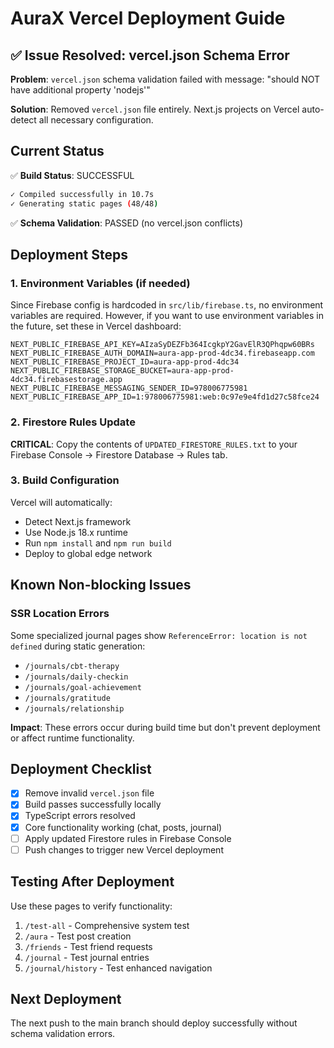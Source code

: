# AuraX Vercel Deployment Guide

## ✅ Issue Resolved: vercel.json Schema Error

**Problem**: `vercel.json` schema validation failed with message: "should NOT have additional property 'nodejs'"

**Solution**: Removed `vercel.json` file entirely. Next.js projects on Vercel auto-detect all necessary configuration.

## Current Status

✅ **Build Status**: SUCCESSFUL
```bash
✓ Compiled successfully in 10.7s
✓ Generating static pages (48/48)
```

✅ **Schema Validation**: PASSED (no vercel.json conflicts)

## Deployment Steps

### 1. Environment Variables (if needed)
Since Firebase config is hardcoded in `src/lib/firebase.ts`, no environment variables are required. However, if you want to use environment variables in the future, set these in Vercel dashboard:

```
NEXT_PUBLIC_FIREBASE_API_KEY=AIzaSyDEZFb364IcgkpY2GavElR3QPhqpw60BRs
NEXT_PUBLIC_FIREBASE_AUTH_DOMAIN=aura-app-prod-4dc34.firebaseapp.com
NEXT_PUBLIC_FIREBASE_PROJECT_ID=aura-app-prod-4dc34
NEXT_PUBLIC_FIREBASE_STORAGE_BUCKET=aura-app-prod-4dc34.firebasestorage.app
NEXT_PUBLIC_FIREBASE_MESSAGING_SENDER_ID=978006775981
NEXT_PUBLIC_FIREBASE_APP_ID=1:978006775981:web:0c97e9e4fd1d27c58fce24
```

### 2. Firestore Rules Update
**CRITICAL**: Copy the contents of `UPDATED_FIRESTORE_RULES.txt` to your Firebase Console → Firestore Database → Rules tab.

### 3. Build Configuration
Vercel will automatically:
- Detect Next.js framework
- Use Node.js 18.x runtime
- Run `npm install` and `npm run build`
- Deploy to global edge network

## Known Non-blocking Issues

### SSR Location Errors
Some specialized journal pages show `ReferenceError: location is not defined` during static generation:
- `/journals/cbt-therapy`
- `/journals/daily-checkin`  
- `/journals/goal-achievement`
- `/journals/gratitude`
- `/journals/relationship`

**Impact**: These errors occur during build time but don't prevent deployment or affect runtime functionality.

## Deployment Checklist

- [x] Remove invalid `vercel.json` file
- [x] Build passes successfully locally
- [x] TypeScript errors resolved
- [x] Core functionality working (chat, posts, journal)
- [ ] Apply updated Firestore rules in Firebase Console
- [ ] Push changes to trigger new Vercel deployment

## Testing After Deployment

Use these pages to verify functionality:
1. `/test-all` - Comprehensive system test
2. `/aura` - Test post creation
3. `/friends` - Test friend requests
4. `/journal` - Test journal entries
5. `/journal/history` - Test enhanced navigation

## Next Deployment

The next push to the main branch should deploy successfully without schema validation errors.